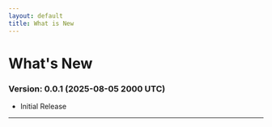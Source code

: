 ```yaml
---
layout: default
title: What is New
---
```


# What's New

### Version: 0.0.1 (2025-08-05 2000 UTC)
* Initial Release

-----
